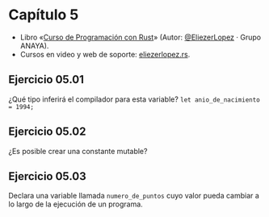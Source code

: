 # Capítulo 5
* Libro «[Curso de Programación con Rust](https://amzn.to/3WEqWZJ)» (Autor: [@EliezerLopez](https://linkedin.com/in/eliezerlopez) · Grupo ANAYA).
* Cursos en video y web de soporte: [eliezerlopez.rs](https://eliezerlopez.rs).

## Ejercicio 05.01
¿Qué tipo inferirá el compilador para esta variable? ```let anio_de_nacimiento = 1994;```

## Ejercicio 05.02
¿Es posible crear una constante mutable?

## Ejercicio 05.03
Declara una variable llamada ```numero_de_puntos``` cuyo valor pueda cambiar a lo largo de la ejecución de un programa.

